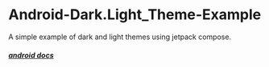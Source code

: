 # Android-Dark.Light_Theme-Example
A simple example of dark and light themes using jetpack compose.
##### [android docs](https://developer.android.com/guide/topics/ui/look-and-feel/darktheme)
